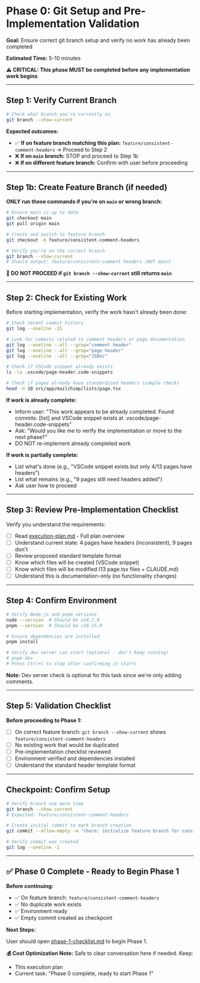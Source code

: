 # Phase 0: Git Setup and Pre-Implementation Validation

**Goal:** Ensure correct git branch setup and verify no work has already been completed

**Estimated Time:** 5-10 minutes

**⚠️ CRITICAL: This phase MUST be completed before any implementation work begins**

---

## Step 1: Verify Current Branch

```bash
# Check what branch you're currently on
git branch --show-current
```

**Expected outcomes:**

- ✅ **If on feature branch matching this plan:** `feature/consistent-comment-headers` → Proceed to Step 2
- ❌ **If on `main` branch:** STOP and proceed to Step 1b
- ❌ **If on different feature branch:** Confirm with user before proceeding

---

## Step 1b: Create Feature Branch (if needed)

**ONLY run these commands if you're on `main` or wrong branch:**

```bash
# Ensure main is up to date
git checkout main
git pull origin main

# Create and switch to feature branch
git checkout -b feature/consistent-comment-headers

# Verify you're on the correct branch
git branch --show-current
# Should output: feature/consistent-comment-headers (NOT main)
```

**🛑 DO NOT PROCEED if `git branch --show-current` still returns `main`**

---

## Step 2: Check for Existing Work

Before starting implementation, verify the work hasn't already been done:

```bash
# Check recent commit history
git log --oneline -15

# Look for commits related to comment headers or page documentation
git log --oneline --all --grep="comment header"
git log --oneline --all --grep="page header"
git log --oneline --all --grep="JSDoc"

# Check if VSCode snippet already exists
ls -la .vscode/page-header.code-snippets

# Check if pages already have standardized headers (sample check)
head -n 10 src/app/mailchimp/lists/page.tsx
```

**If work is already complete:**

- Inform user: "This work appears to be already completed. Found commits: [list] and VSCode snippet exists at .vscode/page-header.code-snippets"
- Ask: "Would you like me to verify the implementation or move to the next phase?"
- DO NOT re-implement already completed work

**If work is partially complete:**

- List what's done (e.g., "VSCode snippet exists but only 4/13 pages have headers")
- List what remains (e.g., "9 pages still need headers added")
- Ask user how to proceed

---

## Step 3: Review Pre-Implementation Checklist

Verify you understand the requirements:

- [ ] Read [execution-plan.md](execution-plan.md) - Full plan overview
- [ ] Understand current state: 4 pages have headers (inconsistent), 9 pages don't
- [ ] Review proposed standard template format
- [ ] Know which files will be created (VSCode snippet)
- [ ] Know which files will be modified (13 page.tsx files + CLAUDE.md)
- [ ] Understand this is documentation-only (no functionality changes)

---

## Step 4: Confirm Environment

```bash
# Verify Node.js and pnpm versions
node --version  # Should be v24.7.0
pnpm --version  # Should be v10.15.0

# Ensure dependencies are installed
pnpm install

# Verify dev server can start (optional - don't keep running)
# pnpm dev
# Press Ctrl+C to stop after confirming it starts
```

**Note:** Dev server check is optional for this task since we're only adding comments.

---

## Step 5: Validation Checklist

**Before proceeding to Phase 1:**

- [ ] On correct feature branch: `git branch --show-current` shows `feature/consistent-comment-headers`
- [ ] No existing work that would be duplicated
- [ ] Pre-implementation checklist reviewed
- [ ] Environment verified and dependencies installed
- [ ] Understand the standard header template format

---

## Checkpoint: Confirm Setup

```bash
# Verify branch one more time
git branch --show-current
# Expected: feature/consistent-comment-headers

# Create initial commit to mark branch creation
git commit --allow-empty -m "chore: initialize feature branch for consistent comment headers"

# Verify commit was created
git log --oneline -1
```

---

## ✅ Phase 0 Complete - Ready to Begin Phase 1

**Before continuing:**

- ✅ On feature branch: `feature/consistent-comment-headers`
- ✅ No duplicate work exists
- ✅ Environment ready
- ✅ Empty commit created as checkpoint

**Next Steps:**

User should open [phase-1-checklist.md](phase-1-checklist.md) to begin Phase 1.

**💰 Cost Optimization Note:** Safe to clear conversation here if needed. Keep:

- This execution plan
- Current task: "Phase 0 complete, ready to start Phase 1"
